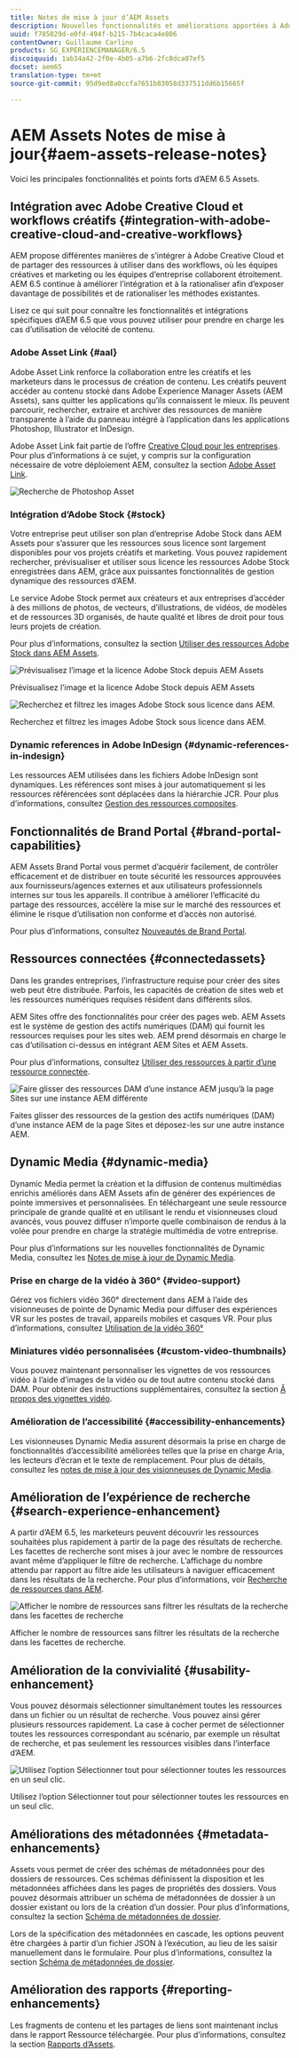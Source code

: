```yaml
---
title: Notes de mise à jour d’AEM Assets
description: Nouvelles fonctionnalités et améliorations apportées à Adobe Experience Manager 6.5 Assets.
uuid: f785029d-e0fd-494f-b215-7b4caca4e806
contentOwner: Guillaume Carlino
products: SG_EXPERIENCEMANAGER/6.5
discoiquuid: 1ab34a42-2f0e-4b05-a7b6-2fc8dca07ef5
docset: aem65
translation-type: tm+mt
source-git-commit: 95d9ed8a0ccfa7651b83058d337511dd6b15665f

---
```



# AEM Assets Notes de mise à jour{#aem-assets-release-notes}

Voici les principales fonctionnalités et points forts d’AEM 6.5 Assets.

## Intégration avec Adobe Creative Cloud et workflows créatifs {#integration-with-adobe-creative-cloud-and-creative-workflows}

AEM propose différentes manières de s’intégrer à Adobe Creative Cloud et de partager des ressources à utiliser dans des workflows, où les équipes créatives et marketing ou les équipes d’entreprise collaborent étroitement. AEM 6.5 continue à améliorer l’intégration et à la rationaliser afin d’exposer davantage de possibilités et de rationaliser les méthodes existantes. 

Lisez ce qui suit pour connaître les fonctionnalités et intégrations spécifiques d’AEM 6.5 que vous pouvez utiliser pour prendre en charge les cas d’utilisation de vélocité de contenu.

### Adobe Asset Link {#aal}

Adobe Asset Link renforce la collaboration entre les créatifs et les marketeurs dans le processus de création de contenu. Les créatifs peuvent accéder au contenu stocké dans Adobe Experience Manager Assets (AEM Assets), sans quitter les applications qu’ils connaissent le mieux. Ils peuvent parcourir, rechercher, extraire et archiver des ressources de manière transparente à l’aide du panneau intégré à l’application dans les applications Photoshop, Illustrator et InDesign.

Adobe Asset Link fait partie de l’offre [Creative Cloud pour les entreprises](https://www.adobe.com/creativecloud/business/enterprise.html). Pour plus d’informations à ce sujet, y compris sur la configuration nécessaire de votre déploiement AEM, consultez la section [Adobe Asset Link](https://helpx.adobe.com/enterprise/using/adobe-asset-link.html).

![Recherche de Photoshop Asset](assets/asset_search_photoshop.png)

### Intégration d’Adobe Stock {#stock}

Votre entreprise peut utiliser son plan d’entreprise Adobe Stock dans AEM Assets pour s’assurer que les ressources sous licence sont largement disponibles pour vos projets créatifs et marketing. Vous pouvez rapidement rechercher, prévisualiser et utiliser sous licence les ressources Adobe Stock enregistrées dans AEM, grâce aux puissantes fonctionnalités de gestion dynamique des ressources d’AEM.

Le service Adobe Stock permet aux créateurs et aux entreprises d’accéder à des millions de photos, de vecteurs, d’illustrations, de vidéos, de modèles et de ressources 3D organisés, de haute qualité et libres de droit pour tous leurs projets de création.

Pour plus d’informations, consultez la section [Utiliser des ressources Adobe Stock dans AEM Assets](/help/assets/aem-assets-adobe-stock.md). 

![Prévisualisez l’image et la licence Adobe Stock depuis AEM Assets](assets/stock_image_preview_license_options.png)

Prévisualisez l’image et la licence Adobe Stock depuis AEM Assets

![Recherchez et filtrez les images Adobe Stock sous licence dans AEM.](assets/aem-search-filters2.jpg)

Recherchez et filtrez les images Adobe Stock sous licence dans AEM.

### Dynamic references in Adobe InDesign {#dynamic-references-in-indesign}

Les ressources AEM utilisées dans les fichiers Adobe InDesign sont dynamiques. Les références sont mises à jour automatiquement si les ressources référencées sont déplacées dans la hiérarchie JCR. Pour plus d’informations, consultez [Gestion des ressources composites](/help/assets/managing-linked-subassets.md). 

## Fonctionnalités de Brand Portal {#brand-portal-capabilities}

AEM Assets Brand Portal vous permet d’acquérir facilement, de contrôler efficacement et de distribuer en toute sécurité les ressources approuvées aux fournisseurs/agences externes et aux utilisateurs professionnels internes sur tous les appareils. Il contribue à améliorer l’efficacité du partage des ressources, accélère la mise sur le marché des ressources et élimine le risque d’utilisation non conforme et d’accès non autorisé.

Pour plus d’informations, consultez [Nouveautés de Brand Portal](https://helpx.adobe.com/experience-manager/brand-portal/using/whats-new.html).

## Ressources connectées {#connectedassets}

Dans les grandes entreprises, l’infrastructure requise pour créer des sites web peut être distribuée. Parfois, les capacités de création de sites web et les ressources numériques requises résident dans différents silos.

AEM Sites offre des fonctionnalités pour créer des pages web. AEM Assets est le système de gestion des actifs numériques (DAM) qui fournit les ressources requises pour les sites web. AEM prend désormais en charge le cas d’utilisation ci-dessus en intégrant AEM Sites et AEM Assets.

Pour plus d’informations, consultez [Utiliser des ressources à partir d’une ressource connectée](/help/assets/use-assets-across-connected-assets-instances.md). 

![Faire glisser des ressources DAM d’une instance AEM jusqu’à la page Sites sur une instance AEM différente](assets/connected-assets-drag-and-drop-only.gif)

Faites glisser des ressources de la gestion des actifs numériques (DAM) d’une instance AEM de la page Sites et déposez-les sur une autre instance AEM.

## Dynamic Media {#dynamic-media}

Dynamic Media permet la création et la diffusion de contenus multimédias enrichis améliorés dans AEM Assets afin de générer des expériences de pointe immersives et personnalisées. En téléchargeant une seule ressource principale de grande qualité et en utilisant le rendu et visionneuses cloud avancés, vous pouvez diffuser n’importe quelle combinaison de rendus à la volée pour prendre en charge la stratégie multimédia de votre entreprise.

Pour plus d’informations sur les nouvelles fonctionnalités de Dynamic Media, consultez les [Notes de mise à jour de Dynamic Media](https://marketing.adobe.com/resources/help/en_US/s7/release_notes/).

### Prise en charge de la vidéo à 360° {#video-support}

Gérez vos fichiers vidéo 360° directement dans AEM à l’aide des visionneuses de pointe de Dynamic Media pour diffuser des expériences VR sur les postes de travail, appareils mobiles et casques VR. Pour plus d’informations, consultez [Utilisation de la vidéo 360°](/help/assets/360-video.md)

### Miniatures vidéo personnalisées {#custom-video-thumbnails}

Vous pouvez maintenant personnaliser les vignettes de vos ressources vidéo à l’aide d’images de la vidéo ou de tout autre contenu stocké dans DAM. Pour obtenir des instructions supplémentaires, consultez la section [Ȃ propos des vignettes vidéo](/help/assets/video.md#about-video-thumbnails-in-dynamic-media-scene-mode).

### Amélioration de l’accessibilité {#accessibility-enhancements}

Les visionneuses Dynamic Media assurent désormais la prise en charge de fonctionnalités d’accessibilité améliorées telles que la prise en charge Aria, les lecteurs d’écran et le texte de remplacement. Pour plus de détails, consultez les [notes de mise à jour des visionneuses de Dynamic Media](https://marketing.adobe.com/resources/help/en_US/s7/viewers_ref/index.html).

## Amélioration de l’expérience de recherche {#search-experience-enhancement}

A partir d’AEM 6.5, les marketeurs peuvent découvrir les ressources souhaitées plus rapidement à partir de la page des résultats de recherche. Les facettes de recherche sont mises à jour avec le nombre de ressources avant même d’appliquer le filtre de recherche. L’affichage du nombre attendu par rapport au filtre aide les utilisateurs à naviguer efficacement dans les résultats de la recherche. Pour plus d’informations, voir [Recherche de ressources dans AEM](../assets/search-assets.md).

![Afficher le nombre de ressources sans filtrer les résultats de la recherche dans les facettes de recherche](/help/assets/assets/asset_search_results_in_facets_filters.png)

Afficher le nombre de ressources sans filtrer les résultats de la recherche dans les facettes de recherche.

## Amélioration de la convivialité {#usability-enhancement}

Vous pouvez désormais sélectionner simultanément toutes les ressources dans un fichier ou un résultat de recherche. Vous pouvez ainsi gérer plusieurs ressources rapidement. La case à cocher permet de sélectionner toutes les ressources correspondant au scénario, par exemple un résultat de recherche, et pas seulement les ressources visibles dans l’interface d’AEM.

![Utilisez l’option Sélectionner tout pour sélectionner toutes les ressources en un seul clic.](assets/select-all-in-aem-assets.gif)

Utilisez l’option Sélectionner tout pour sélectionner toutes les ressources en un seul clic.

## Améliorations des métadonnées {#metadata-enhancements}

Assets vous permet de créer des schémas de métadonnées pour des dossiers de ressources. Ces schémas définissent la disposition et les métadonnées affichées dans les pages de propriétés des dossiers. Vous pouvez désormais attribuer un schéma de métadonnées de dossier à un dossier existant ou lors de la création d’un dossier. Pour plus d’informations, consultez la section [Schéma de métadonnées de dossier](/help/assets/folder-metadata-schema.md).

Lors de la spécification des métadonnées en cascade, les options peuvent être chargées à partir d’un fichier JSON à l’exécution, au lieu de les saisir manuellement dans le formulaire. Pour plus d’informations, consultez la section [Schéma de métadonnées de dossier](/help/assets/cascading-metadata.md).

## Amélioration des rapports {#reporting-enhancements}

Les fragments de contenu et les partages de liens sont maintenant inclus dans le rapport Ressource téléchargée. Pour plus d’informations, consultez la section [Rapports d’Assets](/help/assets/asset-reports.md).
